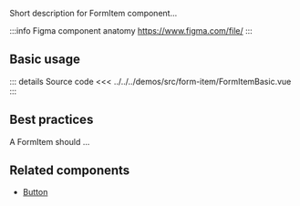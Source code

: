 Short description for FormItem component...

:::info Figma component anatomy
https://www.figma.com/file/
:::

## Basic usage

<FormItemBasic />

::: details Source code
<<< ../../../demos/src/form-item/FormItemBasic.vue
:::

## Best practices

A FormItem should ...

## Related components

- [Button](/components/button/button.doc)
